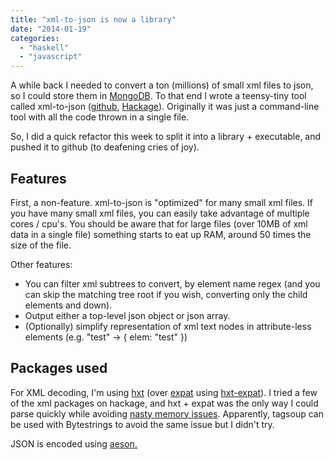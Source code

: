```yaml
---
title: "xml-to-json is now a library"
date: "2014-01-19"
categories: 
  - "haskell"
  - "javascript"
---
```


A while back I needed to convert a ton (millions) of small xml files to json, so I could store them in [MongoDB](http://www.mongodb.org/). To that end I wrote a teensy-tiny tool called xml-to-json ([github](https://github.com/sinelaw/xml-to-json), [Hackage](http://hackage.haskell.org/package/xml-to-json)). Originally it was just a command-line tool with all the code thrown in a single file.

So, I did a quick refactor this week to split it into a library + executable, and pushed it to github (to deafening cries of joy).

## Features

First, a non-feature. xml-to-json is "optimized" for many small xml files. If you have many small xml files, you can easily take advantage of multiple cores / cpu's. You should be aware that for large files (over 10MB of xml data in a single file) something starts to eat up RAM, around 50 times the size of the file.

Other features:

- You can filter xml subtrees to convert, by element name regex (and you can skip the matching tree root if you wish, converting only the child elements and down).
- Output either a top-level json object or json array.
- (Optionally) simplify representation of xml text nodes in attribute-less elements (e.g. "<elem>test</elem>" -> { elem: "test" })

## Packages used

For XML decoding, I'm using [hxt](http://hackage.haskell.org/package/hxt) (over [expat](http://expat.sourceforge.net/) using [hxt-expat](https://hackage.haskell.org/package/hxt-expat)). I tried a few of the xml packages on hackage, and hxt + expat was the only way I could parse quickly while avoiding [nasty memory issues](http://stackoverflow.com/questions/2292729/with-haskell-how-do-i-process-large-volumes-of-xml). Apparently, tagsoup can be used with Bytestrings to avoid the same issue but I didn't try.[](http://stackoverflow.com/questions/2292729/with-haskell-how-do-i-process-large-volumes-of-xml)

JSON is encoded using [aeson.](http://hackage.haskell.org/package/aeson)
